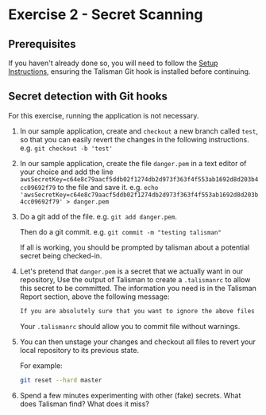 # Exercise 2 - Secret Scanning

## Prerequisites

If you haven't already done so, you will need to follow the
[Setup Instructions](https://github.com/derwent-m/as101-4-workshop/blob/master/instructions/00_setup.md),
ensuring the Talisman Git hook is installed before continuing.

## Secret detection with Git hooks

For this exercise, running the application is not necessary.

1. In our sample application, create and `checkout` a new branch called `test`, so that you can
   easily revert the changes in the following instructions. e.g. `git checkout -b 'test'`

1. In our sample application, create the file `danger.pem` in a text editor of your choice and add
   the line `awsSecretKey=c64e8c79aacf5ddb02f1274db2d973f363f4f553ab1692d8d203b4cc09692f79` to the
   file and save it. e.g.
   `echo 'awsSecretKey=c64e8c79aacf5ddb02f1274db2d973f363f4f553ab1692d8d203b4cc09692f79' > danger.pem`

1. Do a git add of the file. e.g. `git add danger.pem`.

   Then do a git commit. e.g. `git commit -m "testing talisman"`

   If all is working, you should be prompted by talisman about a potential secret being checked-in.

1. Let's pretend that `danger.pem` is a secret that we actually want in our repository, Use the
   output of Talisman to create a `.talismanrc` to allow this secret to be committed. The
   information you need is in the Talisman Report section, above the following message:

   ```txt
   If you are absolutely sure that you want to ignore the above files from talisman detectors, consider pasting the following format in .talismanrc file in the project root
   ```

   Your `.talismanrc` should allow you to commit file without warnings.

1. You can then unstage your changes and checkout all files to revert your local repository to its
   previous state.

   For example:

   ```sh
   git reset --hard master
   ```

1. Spend a few minutes experimenting with other (fake) secrets. What does Talisman find? What does
   it miss?

